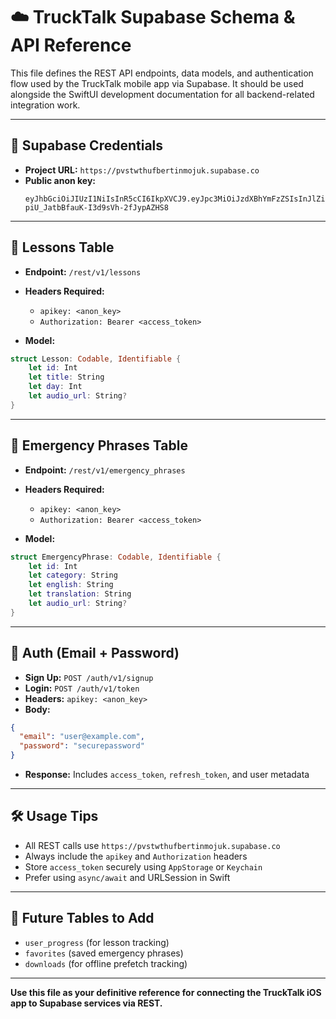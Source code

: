 
# ☁️ TruckTalk Supabase Schema & API Reference

This file defines the REST API endpoints, data models, and authentication flow used by the TruckTalk mobile app via Supabase. It should be used alongside the SwiftUI development documentation for all backend-related integration work.

---

## 🔑 Supabase Credentials

- **Project URL:** `https://pvstwthufbertinmojuk.supabase.co`
- **Public anon key:**
  ```
  eyJhbGciOiJIUzI1NiIsInR5cCI6IkpXVCJ9.eyJpc3MiOiJzdXBhYmFzZSIsInJlZiI6InB2c3R3dGh1ZmJlcnRpbm1vanVrIiwicm9sZSI6ImFub24iLCJpYXQiOjE3NDcwOTI2NDQsImV4cCI6MjA2MjY2ODY0NH0.PG7BJeWuYe-piU_JatbBfauK-I3d9sVh-2fJypAZHS8
  ```

---

## 📘 Lessons Table

- **Endpoint:** `/rest/v1/lessons`
- **Headers Required:**
  - `apikey: <anon_key>`
  - `Authorization: Bearer <access_token>`

- **Model:**
```swift
struct Lesson: Codable, Identifiable {
    let id: Int
    let title: String
    let day: Int
    let audio_url: String?
}
```

---

## 🚨 Emergency Phrases Table

- **Endpoint:** `/rest/v1/emergency_phrases`
- **Headers Required:**
  - `apikey: <anon_key>`
  - `Authorization: Bearer <access_token>`

- **Model:**
```swift
struct EmergencyPhrase: Codable, Identifiable {
    let id: Int
    let category: String
    let english: String
    let translation: String
    let audio_url: String?
}
```

---

## 👤 Auth (Email + Password)

- **Sign Up:** `POST /auth/v1/signup`
- **Login:** `POST /auth/v1/token`
- **Headers:** `apikey: <anon_key>`
- **Body:**
```json
{
  "email": "user@example.com",
  "password": "securepassword"
}
```

- **Response:** Includes `access_token`, `refresh_token`, and user metadata

---

## 🛠 Usage Tips

- All REST calls use `https://pvstwthufbertinmojuk.supabase.co`
- Always include the `apikey` and `Authorization` headers
- Store `access_token` securely using `AppStorage` or `Keychain`
- Prefer using `async/await` and URLSession in Swift

---

## 📌 Future Tables to Add

- `user_progress` (for lesson tracking)
- `favorites` (saved emergency phrases)
- `downloads` (for offline prefetch tracking)

---

**Use this file as your definitive reference for connecting the TruckTalk iOS app to Supabase services via REST.**

